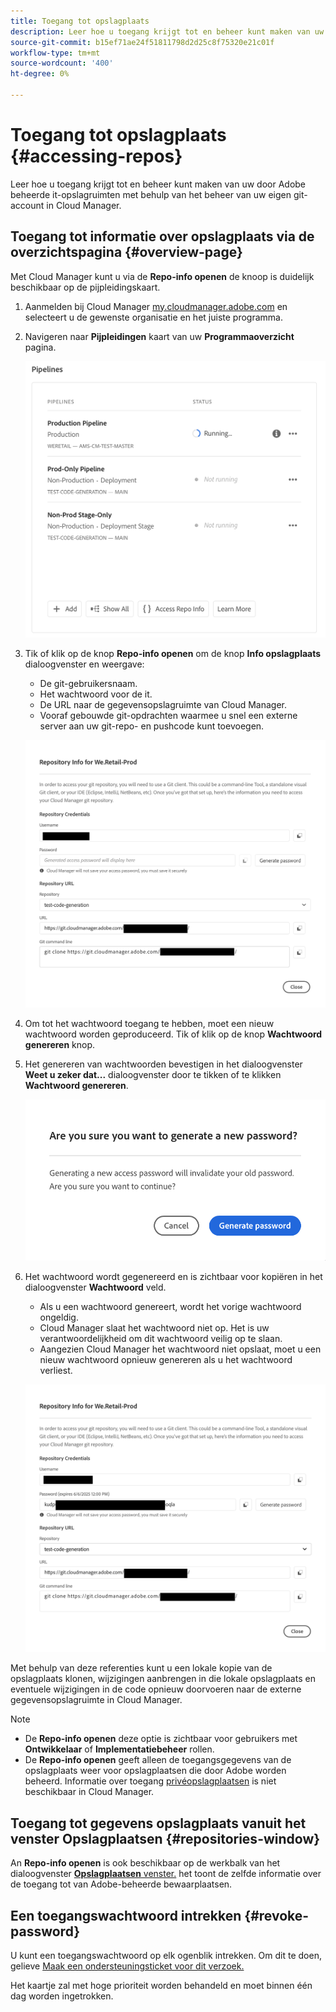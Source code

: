 ```yaml
---
title: Toegang tot opslagplaats
description: Leer hoe u toegang krijgt tot en beheer kunt maken van uw door Adobe beheerde it-opslagruimten met behulp van het beheer van uw eigen git-account in Cloud Manager.
source-git-commit: b15ef71ae24f51811798d2d25c8f75320e21c01f
workflow-type: tm+mt
source-wordcount: '400'
ht-degree: 0%

---
```



# Toegang tot opslagplaats {#accessing-repos}

Leer hoe u toegang krijgt tot en beheer kunt maken van uw door Adobe beheerde it-opslagruimten met behulp van het beheer van uw eigen git-account in Cloud Manager.

## Toegang tot informatie over opslagplaats via de overzichtspagina {#overview-page}

Met Cloud Manager kunt u via de **Repo-info openen** de knoop is duidelijk beschikbaar op de pijpleidingskaart.

1. Aanmelden bij Cloud Manager [my.cloudmanager.adobe.com](https://my.cloudmanager.adobe.com/) en selecteert u de gewenste organisatie en het juiste programma.

1. Navigeren naar **Pijpleidingen** kaart van uw **Programmaoverzicht** pagina.

   ![De knop Repo-info openen op de milieucokaart](assets/pipelines-card.png)

1. Tik of klik op de knop **Repo-info openen** om de knop **Info opslagplaats** dialoogvenster en weergave:

   * De git-gebruikersnaam.
   * Het wachtwoord voor de it.
   * De URL naar de gegevensopslagruimte van Cloud Manager.
   * Vooraf gebouwde git-opdrachten waarmee u snel een externe server aan uw git-repo- en pushcode kunt toevoegen.

   ![Venster Info opslagplaats](assets/access-repo-info.png)

1. Om tot het wachtwoord toegang te hebben, moet een nieuw wachtwoord worden geproduceerd. Tik of klik op de knop **Wachtwoord genereren** knop.

1. Het genereren van wachtwoorden bevestigen in het dialoogvenster **Weet u zeker dat...** dialoogvenster door te tikken of te klikken **Wachtwoord genereren**.

   ![Het genereren van wachtwoorden bevestigen](assets/confirm-password-generation.png)

1. Het wachtwoord wordt gegenereerd en is zichtbaar voor kopiëren in het dialoogvenster **Wachtwoord** veld.

   * Als u een wachtwoord genereert, wordt het vorige wachtwoord ongeldig.
   * Cloud Manager slaat het wachtwoord niet op. Het is uw verantwoordelijkheid om dit wachtwoord veilig op te slaan.
   * Aangezien Cloud Manager het wachtwoord niet opslaat, moet u een nieuw wachtwoord opnieuw genereren als u het wachtwoord verliest.

   ![Voorbeeld van een gegenereerd wachtwoord](assets/generated-password.png)

Met behulp van deze referenties kunt u een lokale kopie van de opslagplaats klonen, wijzigingen aanbrengen in die lokale opslagplaats en eventuele wijzigingen in de code opnieuw doorvoeren naar de externe gegevensopslagruimte in Cloud Manager.

>[!NOTE]
>
>* De **Repo-info openen** deze optie is zichtbaar voor gebruikers met **Ontwikkelaar** of **Implementatiebeheer** rollen.
>* De **Repo-info openen** geeft alleen de toegangsgegevens van de opslagplaats weer voor opslagplaatsen die door Adobe worden beheerd. Informatie over toegang [privéopslagplaatsen](private-repositories.md) is niet beschikbaar in Cloud Manager.

## Toegang tot gegevens opslagplaats vanuit het venster Opslagplaatsen {#repositories-window}

An **Repo-info openen** is ook beschikbaar op de werkbalk van het dialoogvenster [**Opslagplaatsen** venster.](managing-repositories.md) het toont de zelfde informatie over de toegang tot van Adobe-beheerde bewaarplaatsen.

## Een toegangswachtwoord intrekken {#revoke-password}

U kunt een toegangswachtwoord op elk ogenblik intrekken. Om dit te doen, gelieve [Maak een ondersteuningsticket voor dit verzoek.](https://experienceleague.adobe.com/?support-solution=Experience+Manager&amp;support-tab=home#support)

Het kaartje zal met hoge prioriteit worden behandeld en moet binnen één dag worden ingetrokken.